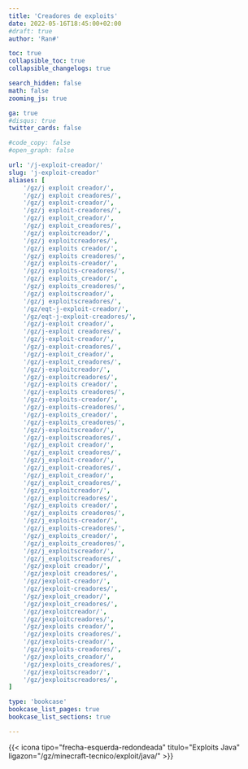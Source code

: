 ```yaml
---
title: 'Creadores de exploits'
date: 2022-05-16T18:45:00+02:00
#draft: true
author: 'Ran#'

toc: true
collapsible_toc: true
collapsible_changelogs: true

search_hidden: false
math: false
zooming_js: true

ga: true
#disqus: true
twitter_cards: false

#code_copy: false
#open_graph: false

url: '/j-exploit-creador/'
slug: 'j-exploit-creador'
aliases: [
    '/gz/j exploit creador/',
    '/gz/j exploit creadores/',
    '/gz/j exploit-creador/',
    '/gz/j exploit-creadores/',
    '/gz/j exploit_creador/',
    '/gz/j exploit_creadores/',
    '/gz/j exploitcreador/',
    '/gz/j exploitcreadores/',
    '/gz/j exploits creador/',
    '/gz/j exploits creadores/',
    '/gz/j exploits-creador/',
    '/gz/j exploits-creadores/',
    '/gz/j exploits_creador/',
    '/gz/j exploits_creadores/',
    '/gz/j exploitscreador/',
    '/gz/j exploitscreadores/',
    '/gz/eqt-j-exploit-creador/',
    '/gz/eqt-j-exploit-creadores/',
    '/gz/j-exploit creador/',
    '/gz/j-exploit creadores/',
    '/gz/j-exploit-creador/',
    '/gz/j-exploit-creadores/',
    '/gz/j-exploit_creador/',
    '/gz/j-exploit_creadores/',
    '/gz/j-exploitcreador/',
    '/gz/j-exploitcreadores/',
    '/gz/j-exploits creador/',
    '/gz/j-exploits creadores/',
    '/gz/j-exploits-creador/',
    '/gz/j-exploits-creadores/',
    '/gz/j-exploits_creador/',
    '/gz/j-exploits_creadores/',
    '/gz/j-exploitscreador/',
    '/gz/j-exploitscreadores/',
    '/gz/j_exploit creador/',
    '/gz/j_exploit creadores/',
    '/gz/j_exploit-creador/',
    '/gz/j_exploit-creadores/',
    '/gz/j_exploit_creador/',
    '/gz/j_exploit_creadores/',
    '/gz/j_exploitcreador/',
    '/gz/j_exploitcreadores/',
    '/gz/j_exploits creador/',
    '/gz/j_exploits creadores/',
    '/gz/j_exploits-creador/',
    '/gz/j_exploits-creadores/',
    '/gz/j_exploits_creador/',
    '/gz/j_exploits_creadores/',
    '/gz/j_exploitscreador/',
    '/gz/j_exploitscreadores/',
    '/gz/jexploit creador/',
    '/gz/jexploit creadores/',
    '/gz/jexploit-creador/',
    '/gz/jexploit-creadores/',
    '/gz/jexploit_creador/',
    '/gz/jexploit_creadores/',
    '/gz/jexploitcreador/',
    '/gz/jexploitcreadores/',
    '/gz/jexploits creador/',
    '/gz/jexploits creadores/',
    '/gz/jexploits-creador/',
    '/gz/jexploits-creadores/',
    '/gz/jexploits_creador/',
    '/gz/jexploits_creadores/',
    '/gz/jexploitscreador/',
    '/gz/jexploitscreadores/',
]

type: 'bookcase'
bookcase_list_pages: true
bookcase_list_sections: true

---
```


{{< icona tipo="frecha-esquerda-redondeada" titulo="Exploits Java" ligazon="/gz/minecraft-tecnico/exploit/java/" >}}
